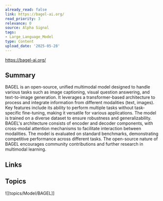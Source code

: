 ```yaml
---
already_read: false
link: https://bagel-ai.org/
read_priority: 3
relevance: 0
source: Alpha Signal
tags:
- Large_Language_Model
type: Content
upload_date: '2025-05-28'
---
```


https://bagel-ai.org/
## Summary

BAGEL is an open-source, unified multimodal model designed to handle various tasks such as image captioning, visual question answering, and text-to-image generation. It leverages a transformer-based architecture to process and integrate information from different modalities (text, images). Key features include its ability to perform multiple tasks without task-specific fine-tuning, making it versatile for various applications. The model is trained on a diverse dataset to ensure robustness and generalizability. BAGEL's architecture consists of encoder and decoder components, with cross-modal attention mechanisms to facilitate interaction between modalities. The model is evaluated on standard benchmarks, demonstrating competitive performance across different tasks. The open-source nature of BAGEL encourages community contributions and further research in multimodal learning.
## Links


## Topics

![[topics/Model/BAGEL]]